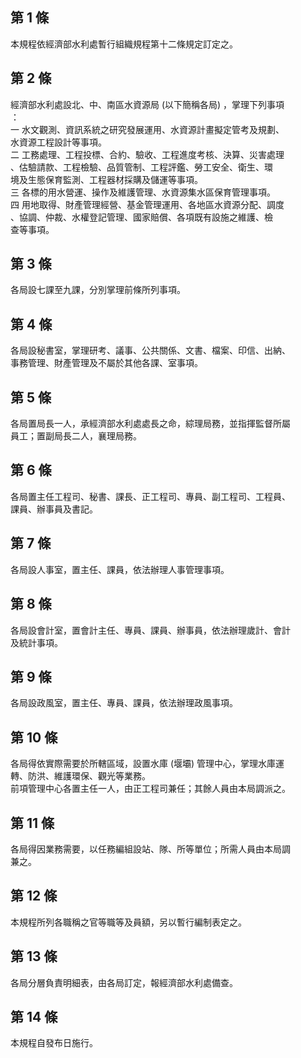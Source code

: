 第 1 條
-------
本規程依經濟部水利處暫行組織規程第十二條規定訂定之。

第 2 條
-------
經濟部水利處設北、中、南區水資源局 (以下簡稱各局) ，掌理下列事項  
：  
一  水文觀測、資訊系統之研究發展運用、水資源計畫擬定管考及規劃、  
    水資源工程設計等事項。  
二  工務處理、工程投標、合約、驗收、工程進度考核、決算、災害處理  
    、估驗請款、工程檢驗、品質管制、工程評鑑、勞工安全、衛生、環  
    境及生態保育監測、工程器材採購及儲運等事項。  
三  各標的用水營運、操作及維護管理、水資源集水區保育管理事項。  
四  用地取得、財產管理經營、基金管理運用、各地區水資源分配、調度  
    、協調、仲裁、水權登記管理、國家賠償、各項既有設施之維護、檢  
    查等事項。

第 3 條
-------
各局設七課至九課，分別掌理前條所列事項。

第 4 條
-------
各局設秘書室，掌理研考、議事、公共關係、文書、檔案、印信、出納、  
事務管理、財產管理及不屬於其他各課、室事項。

第 5 條
-------
各局置局長一人，承經濟部水利處處長之命，綜理局務，並指揮監督所屬  
員工；置副局長二人，襄理局務。

第 6 條
-------
各局置主任工程司、秘書、課長、正工程司、專員、副工程司、工程員、  
課員、辦事員及書記。

第 7 條
-------
各局設人事室，置主任、課員，依法辦理人事管理事項。

第 8 條
-------
各局設會計室，置會計主任、專員、課員、辦事員，依法辦理歲計、會計  
及統計事項。

第 9 條
-------
各局設政風室，置主任、專員、課員，依法辦理政風事項。

第 10 條
--------
各局得依實際需要於所轄區域，設置水庫 (堰壩) 管理中心，掌理水庫運  
轉、防洪、維護環保、觀光等業務。  
前項管理中心各置主任一人，由正工程司兼任；其餘人員由本局調派之。

第 11 條
--------
各局得因業務需要，以任務編組設站、隊、所等單位；所需人員由本局調  
兼之。

第 12 條
--------
本規程所列各職稱之官等職等及員額，另以暫行編制表定之。

第 13 條
--------
各局分層負責明細表，由各局訂定，報經濟部水利處備查。

第 14 條
--------
本規程自發布日施行。

